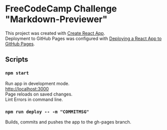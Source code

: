 # FreeCodeCamp Challenge "Markdown-Previewer"

This project was created with [Create React App](https://github.com/facebook/create-react-app).  
Deployment to GitHub Pages was configured with [Deploying a React App to GitHub Pages](https://github.com/gitname/react-gh-pages).  

## Scripts

### `npm start`

Run app in development mode.  
[http://localhost:3000](http://localhost:3000)   
Page reloads on saved changes.  
Lint Errors in command line.  

### `npm run deploy -- -m "COMMITMSG"`

Builds, commits and pushes the app to the gh-pages branch.  
